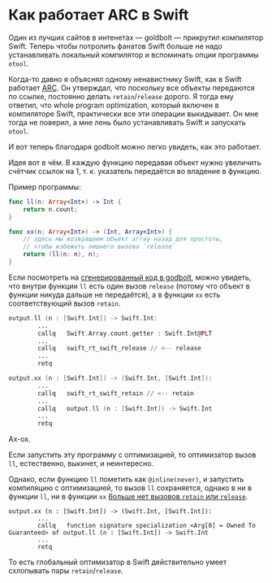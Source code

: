 # Как работает ARC в Swift

Один из лучших сайтов в интенетах — goldbolt — прикрутил компилятор Swift.
Теперь чтобы потролить фанатов Swift больше не надо устанавливать локальный
компилятор и вспоминать опции программы `otool`.

Когда-то давно я объяснял одному ненавистнику Swift, как в Swift работает
[ARC](https://en.wikipedia.org/wiki/Automatic_Reference_Counting).
Он утверждал, что поскольку все объекты передаются по ссылке, постоянно делать
`retain`/`release` дорого. Я тогда ему ответил, что whole program optimization,
который включен в компиляторе Swift, практически все эти операции выкидывает.
Он мне тогда не поверил, а мне лень было устанавливать Swift и запускать `otool`.

И вот теперь благодаря godbolt можно легко увидеть, как это работает.

Идея вот в чём. В каждую функцию передавая объект нужно увеличить счётчик ссылок на 1,
т. к. указатель передаётся во владение в функцию.

Пример программы:

```swift
func ll(n: Array<Int>) -> Int {
    return n.count;
}

func xx(n: Array<Int>) -> (Int, Array<Int>) {
    // здесь мы возвращаем объект array назад для простоты,
    // чтобы избежать лишнего вызова `release`
    return (ll(n: n), n);
}
```

Если посмотреть на [сгенерированный код в godbolt](https://godbolt.org/g/h2tZWM),
можно увидеть, что внутри функции `ll` есть один вызов `release`
(потому что объект в функции никуда дальше не передаётся),
а в функции `xx` есть соответствующий вызов `retain`.

```asm
output.ll (n : [Swift.Int]) -> Swift.Int:
        ...
        callq   Swift.Array.count.getter : Swift.Int@PLT
        ...
        callq   swift_rt_swift_release // <-- release
        ...
        retq

output.xx (n : [Swift.Int]) -> (Swift.Int, [Swift.Int]):
        ...
        callq   swift_rt_swift_retain // <-- retain
        ...
        callq   output.ll (n : [Swift.Int]) -> Swift.Int
        ...
        retq
```

Ах-ох.

Если запустить эту программу с оптимизацией, то оптимизатор вызов `ll`, естественно,
выкинет, и неинтересно.

Однако, если функцию `ll` пометить как `@inline(never)`, и запустить компиляцию
с оптимизацией, то вызов `ll` сохраняется, однако в ни в функции `ll`, ни в функции `xx`
[6ольше нет вызовов `retain` или `release`](https://godbolt.org/g/9B6Chn).

```
output.xx (n : [Swift.Int]) -> (Swift.Int, [Swift.Int]):
        ...
        callq   function signature specialization <Arg[0] = Owned To Guaranteed> of output.ll (n : [Swift.Int]) -> Swift.Int
        ...
        retq
```

То есть глобальный оптимизатор в Swift действительно умеет схлопывать пары `retain`/`release`.
